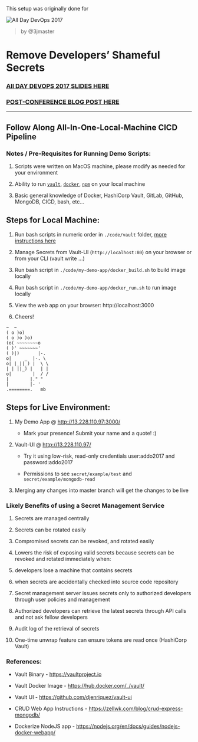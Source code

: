 This setup was originally done for 

![All Day DevOps 2017](./doc/ADDO_logo_horizontal.png "All Day DevOps 2017")

> by @3jmaster

# Remove Developers’ Shameful Secrets

### [All DAY DEVOPS 2017 SLIDES HERE](https://docs.google.com/presentation/d/1OiJD24-Mn4zoDZaDnAdl5bRfFsy_YmxZUdGuAhzuWZM/edit?usp=sharing)

### [POST-CONFERENCE BLOG POST HERE](https://medium.com/what-about-security/all-day-devops-2017-removing-developers-shameful-secrets-f5aca3960316)

***

## Follow Along All-In-One-Local-Machine CICD Pipeline

### Notes / Pre-Requisites for Running Demo Scripts:

1. Scripts were written on MacOS machine, please modify as needed for your environment

2. Ability to run [`vault`](https://www.vaultproject.io/downloads.html), [`docker`](https://docs.docker.com/engine/installation/), [`npm`](https://www.npmjs.com/get-npm) on your local machine

3. Basic general knowledge of Docker, HashiCorp Vault, GitLab, GitHub, MongoDB, CICD, bash, etc...

## Steps for Local Machine:

1. Run bash scripts in numeric order in `./code/vault` folder, [more instructions here](./code/vault/README.md)

2. Manage Secrets from Vault-UI (`http://localhost:80`) on your browser or from your CLI (vault write ...)

3. Run bash script in `./code/my-demo-app/docker_build.sh` to build image locally

3. Run bash script in `./code/my-demo-app/docker_run.sh` to run image locally

4. View the web app on your browser: http://localhost:3000

5. Cheers!

  ```
  ~  ~
  ( o )o)
  ( o )o )o)
  (o( ~~~~~~~~o
  ( )' ~~~~~~~'
  ( )|)       |-.
  o|     _  |-. \
  o| |_||_) |  \ \
  | | ||_) |   | |
  o|        |  / /
  |        |." "
  |        |- '
  .========.   mb
  ```

## Steps for Live Environment:

1. My Demo App @ http://13.228.110.97:3000/

    * Mark your presence! Submit your name and a quote! :)

2. Vault-UI @ http://13.228.110.97/

    * Try it using low-risk, read-only credentials user:addo2017 and password:addo2017

    * Permissions to see `secret/example/test` and `secret/example/mongodb-read`

3. Merging any changes into master branch will get the changes to be live

### Likely Benefits of using a Secret Management Service

1. Secrets are managed centrally

2. Secrets can be rotated easily

3. Compromised secrets can be revoked, and rotated easily

4. Lowers the risk of exposing valid secrets because secrets can be revoked and rotated immediately when:
  1. developers lose a machine that contains secrets
  2. when secrets are accidentally checked into source code repository

5. Secret management server issues secrets only to authorized developers through user policies and management

6. Authorized developers can retrieve the latest secrets through API calls and not ask fellow developers

7. Audit log of the retrieval of secrets

8. One-time unwrap feature can ensure tokens are read once (HashiCorp Vault)

### References:

* Vault Binary - https://vaultproject.io

* Vault Docker Image - https://hub.docker.com/_/vault/

* Vault UI - https://github.com/djenriquez/vault-ui

* CRUD Web App Instructions - https://zellwk.com/blog/crud-express-mongodb/

* Dockerize NodeJS app - https://nodejs.org/en/docs/guides/nodejs-docker-webapp/
